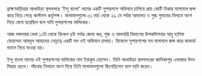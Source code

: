 ব্রাহ্মণবাড়িয়ার আখাউড়া স্থলবন্দরে ‘ইন্দু বাংলা’ নামের একটি সুপারশপে অভিযান চালিয়ে প্রায় কোটি টাকার মালামাল জব্দ করে নিয়ে গেছে কাস্টমস কর্তৃপক্ষ। মালামালগুলো ৩১ মার্চ থেকে ২৯ মে পর্যন্ত আদালত ও শুল্ক গুদামের নিলামে অংশ নিয়ে কেনা হয়েছিল বলে দাবি সুপারশপের মালিকের।

আজ মঙ্গলবার বেলা ১১টা থেকে বিকেল ৪টা পর্যন্ত জেলা কর, শুল্ক ও আবগারি বিভাগের উপকমিশনার আবু হানিফ মোহাম্মদ আবদুল আহাদের নেতৃত্বে একটি দল ওই অভিযান চালায়। বিকেলে সুপারশপের সব মালামাল জব্দ করে কাভার্ড ভ্যানে নিয়ে যাওয়া হয়।

ইন্দু বাংলা নামের ওই সুপারশপের মালিকের নাম ইয়াকুব হোসেন। তিনি আখাউড়া স্থলবন্দরের কালিকাপুর এলাকার ঈদন মিয়ার ছেলে। পাঁচবার নিলামে অংশ নিয়ে তিনি মালামালগুলো কিনেছিলেন বলে দাবি করেন।
